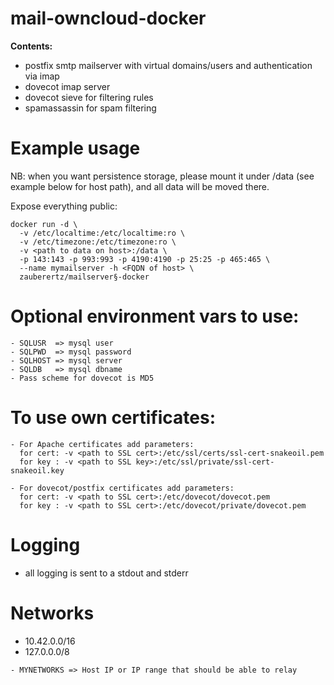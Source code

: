 # mail-owncloud-docker
**Contents:**
- postfix smtp mailserver with virtual domains/users and authentication
  via imap
- dovecot imap server
- dovecot sieve for filtering rules
- spamassassin for spam filtering

# Example usage

NB: when you want persistence storage, please mount it under /data (see example below for host path), and all data will be moved there.

Expose everything public:
```
docker run -d \
  -v /etc/localtime:/etc/localtime:ro \
  -v /etc/timezone:/etc/timezone:ro \
  -v <path to data on host>:/data \
  -p 143:143 -p 993:993 -p 4190:4190 -p 25:25 -p 465:465 \
  --name mymailserver -h <FQDN of host> \
  zauberertz/mailserver§-docker
```
# Optional environment vars to use:
```
- SQLUSR  => mysql user
- SQLPWD  => mysql password
- SQLHOST => mysql server
- SQLDB   => mysql dbname
- Pass scheme for dovecot is MD5
```
# To use own certificates:
```
- For Apache certificates add parameters:
  for cert: -v <path to SSL cert>:/etc/ssl/certs/ssl-cert-snakeoil.pem
  for key : -v <path to SSL key>:/etc/ssl/private/ssl-cert-snakeoil.key

- For dovecot/postfix certificates add parameters:
  for cert: -v <path to SSL cert>:/etc/dovecot/dovecot.pem
  for key : -v <path to SSL cert>:/etc/dovecot/private/dovecot.pem
```

# Logging
- all logging is sent to a stdout and stderr

# Networks
- 10.42.0.0/16
- 127.0.0.0/8
```
- MYNETWORKS => Host IP or IP range that should be able to relay
```
